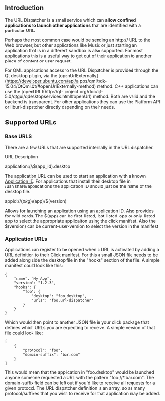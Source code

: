 





## Introduction

The URL Dispatcher is a small service which can **allow confined applications
to launch other applications** that are identified with a particular URL.

Perhaps the most common case would be sending an http:// URL to the Web
browser, but other applications like Music or just starting an application
that is in a different sandbox is also supported. For most applications this
is a useful way to get out of their application to another piece of content or
user request.

For QML applications access to the URL Dispatcher is provided through the Qt
desktop plugin, via the [openUrlExternally](https://developer.ubuntu.com/api/a
pps/qml/sdk-15.04/QtQml.Qt/#openUrlExternally-method) method. C++ applications
can use the [openURL](http://qt-
project.org/doc/qt-5.0/qtgui/qdesktopservices.html#openUrl) method. Both are
valid and the backend is transparent. For other applications they can use the
Platform API or liburl-dispatcher directly depending on their needs.

## Supported URLs

### Base URLS

There are a few URLs that are supported internally in the URL dispatcher.

URL Description

application:///$(app_id).desktop

The application URL can be used to start an application with a known
[Application ID](https://wiki.ubuntu.com/AppStore/Interfaces/ApplicationId).
For applications that install their desktop file in /usr/share/applications
the application ID should just be the name of the desktop file.

appid://$(pkg)/$(app)/$(version)

Allows for launching an application using an application ID. Also provides for
wild cards. The $(app) can be first-listed, last-listed-app or only-listed-app
to select the appropriate applicaiton using the click manifest. Also the
$(version) can be current-user-version to select the version in the manifest

### Application URLs

Applications can register to be opened when a URL is activated by adding a URL
definition to their Click manifest. For this a small JSON file needs to be
added along side the desktop file in the "hooks" section of the file. A simple
manifest could look like this:

    {
        "name": "My App",
        "version": "1.2.3",
        "hooks": {
            "foo": {
                "desktop": "foo.desktop",
                "urls": "foo.url-dispatcher"
            }
        }
    }

Which would then point to another JSON file in your click package that defines
which URLs you are expecting to receive. A simple version of that file could
look like:

    [
        {
            "protocol": "foo",
            "domain-suffix": "bar.com"
        }
    ]

This would mean that the application in "foo.desktop" would be launched anyone
someone requested a URL with the pattern "foo://*.bar.com". The domain-suffix
field can be left out if you'd like to receive all requests for a given
protocol. The URL dispatcher definition is an array, so as many
protocol/suffixes that you wish to receive for that application may be added.





